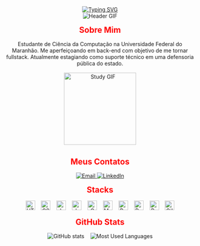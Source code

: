 <div align="center">
  <!-- ÍCONE -->
  <a href="https://git.io/typing-svg">
    <img
      src="https://readme-typing-svg.demolab.com?font=Fira+Code&weight=500&size=22&pause=1000&color=FF0000&center=true&vCenter=true&random=false&width=550&lines=Welcome+Traveller!"
      alt="Typing SVG"
    >
  </a>

  <br>

  <img src="./src/header-gif.gif" alt="Header GIF">

  <br>

  <h2 style="margin: 16px 0;"><span style="color:#FF0000;">Sobre Mim</span></h2>
  <p style="margin: 0 0 16px;">
    Estudante de Ciência da Computação na Universidade Federal do Maranhão.
    Me aperfeiçoando em back-end com objetivo de me tornar fullstack.
    Atualmente estagiando como suporte técnico em uma defensoria pública do estado.
  </p>

  <img src="./src/study.gif" alt="Study GIF" height="190px" style="margin-bottom: 16px;">

  <h2 style="margin: 16px 0;"><span style="color:#FF0000;">Meus Contatos</span></h2>
  <p style="margin: 0 0 16px;">
    <a href="mailto:viniciuslira2010@hotmail.com">
      <img src="https://img.shields.io/badge/Email-000000?style=for-the-badge&logo=microsoft-outlook&logoColor=FF0000&labelColor=000000" alt="Email">
    </a>
    <a href="https://www.linkedin.com/in/vinícius-lira-caldas-206297301">
      <img src="https://img.shields.io/badge/LinkedIn-000000?style=for-the-badge&logo=linkedin&logoColor=FF0000&labelColor=000000" alt="LinkedIn">
    </a>
  </p>

  <h2 style="margin: 16px 0;"><span style="color:#FF0000;">Stacks</span></h2>
  <div style="margin-bottom: 16px;">
    <img src="https://cdn.jsdelivr.net/gh/devicons/devicon/icons/html5/html5-original.svg" height="25" alt="HTML5" />
    <img width="8" alt="" />
    <img src="https://cdn.jsdelivr.net/gh/devicons/devicon/icons/css3/css3-original.svg" height="25" alt="CSS3" />
    <img width="8" alt="" />
    <img src="https://cdn.jsdelivr.net/gh/devicons/devicon/icons/javascript/javascript-plain.svg" height="25" alt="JavaScript" />
    <img width="8" alt="" />
    <img src="https://cdn.jsdelivr.net/gh/devicons/devicon/icons/java/java-original.svg" height="25" alt="Java" />
    <img width="8" alt="" />
    <img src="https://cdn.jsdelivr.net/gh/devicons/devicon/icons/c/c-original.svg" height="25" alt="C" />
    <img width="8" alt="" />
    <img src="https://cdn.jsdelivr.net/gh/devicons/devicon/icons/mysql/mysql-original.svg" height="25" alt="MySQL" />
    <img width="8" alt="" />
    <img src="https://cdn.jsdelivr.net/gh/devicons/devicon/icons/postgresql/postgresql-original.svg" height="25" alt="PostgreSQL" />
    <img width="8" alt="" />
    <img src="https://cdn.jsdelivr.net/gh/devicons/devicon/icons/docker/docker-original.svg" height="25" alt="Docker" />
    <img width="8" alt="" />
    <img src="https://cdn.jsdelivr.net/gh/devicons/devicon/icons/python/python-original.svg" height="25" alt="Python" />
    <img width="8" alt="" />
    <img src="https://cdn.jsdelivr.net/gh/devicons/devicon/icons/csharp/csharp-original.svg" height="25" alt="C#" />
  </div>

  <h2 style="margin: 16px 0;"><span style="color:#FF0000;">GitHub Stats</span></h2>
  <div style="display: flex; justify-content: center; gap: 16px; margin-bottom: 0;">
    <img
      src="https://github-readme-stats.vercel.app/api?username=Vininy&hide_title=true&show_icons=true&include_all_commits=true&count_private=true&line_height=25&hide=issues&bg_color=000000&title_color=FF0000&text_color=FFFFFF&border_radius=3&icon_color=FF0000&theme=jolly"
      alt="GitHub stats"
    >
    <img
      src="https://github-readme-stats.vercel.app/api/top-langs/?username=Vininy&layout=compact&hide_title=false&langs_count=6&show_icons=true&title_color=FF0000&bg_color=000000&text_color=FFFFFF&border_radius=3&border_color=FF0000"
      alt="Most Used Languages"
    >
  </div>
</div>
